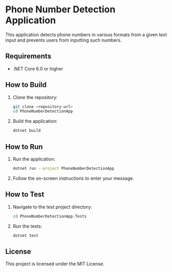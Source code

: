 # Phone Number Detection Application

This application detects phone numbers in various formats from a given text input and prevents users from inputting such numbers.

## Requirements

- .NET Core 6.0 or higher

## How to Build

1. Clone the repository:
    ```bash
    git clone <repository-url>
    cd PhoneNumberDetectionApp
    ```

2. Build the application:
    ```bash
    dotnet build
    ```

## How to Run

1. Run the application:
    ```bash
    dotnet run --project PhoneNumberDetectionApp
    ```

2. Follow the on-screen instructions to enter your message.

## How to Test

1. Navigate to the test project directory:
    ```bash
    cd PhoneNumberDetectionApp.Tests
    ```

2. Run the tests:
    ```bash
    dotnet test
    ```

## License

This project is licensed under the MIT License.

